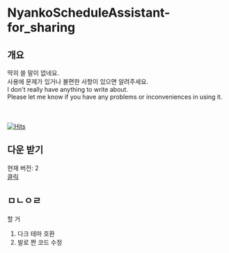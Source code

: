 # NyankoScheduleAssistant-for_sharing

## 개요
딱히 쓸 말이 없네요.\
사용에 문제가 있거나 불편한 사항이 있으면 알려주세요.\
I don't really have anything to write about.\
Please let me know if you have any problems or inconveniences in using it.\
\
\
\
[![Hits](https://hits.seeyoufarm.com/api/count/incr/badge.svg?url=https%3A%2F%2Fgithub.com%2Fegg16496%2FNyankoScheduleAssistant-for_sharing&count_bg=%2379C83D&title_bg=%23555555&icon=&icon_color=%23E7E7E7&title=hits&edge_flat=false)](https://hits.seeyoufarm.com)
## 다운 받기
현재 버전: 2\
[클릭](https://github.com/egg16496/NyankoScheduleAssistant-for_sharing/blob/main/nyankoscheduleassistant.apk?raw=true "다운로드")
## ㅁㄴㅇㄹ
할 거
1. 다크 테마 호환
2. 발로 짠 코드 수정
